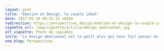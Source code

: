 ```yaml
---
layout: post
title: "Émotion et Design, le couple idéal"
date: 2017-05-29 09:25:13 +0200
redirection: https://perspectives.design/emotion-et-design-le-couple-ideal/
vignette_url: /img/vignette/article/design_emotionnel.jpg
alt_vignette: Photo de cupcakes
intro: "Le Design émotionnel est le petit plus qui nous fait passer du statut de consommateurs à celui d’amoureux d’une marque. Il est mis en place chez..."
nom_blog: Perspectives
---
```

